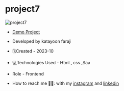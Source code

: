 # project7

![project7](https://github.com/katayoon-faraji-web/project7/assets/144775981/61069482-91f2-4e3a-bf3e-5bec17e66eef)

- [Demo Project]([https://katayoon-faraji-web.github.io/project6/](https://katayoon-faraji-web.github.io/project7/))

- Developed by katayoon faraji

- 🗓️Created - 2023-10

- 💻Technologies Used - Html , css ,Saa

- Role - Frontend

- How to reach me 👩🏻: with my [instagram](https://instagram.com/katayoon_faraji_web) and [linkedin](https://www.linkedin.com/in/katayoon-faraji-web-3b722b207r)
